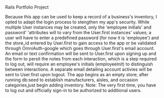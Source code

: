Rails Portfolio Project

Because this app  can be used to keep a record of a business's inventory, I opted to adapt the login process to stengthen my app's security. While multiple User instances may  be created, only the 'employee initials' and password' 'attributes will to vary from the User.first instances' values; a user will have to enter a predefined password (for now it is 'employee') and the store_id entered by User.first to gain access to the app or be validated through OmniAuth-google which goes through User.first's email account. An email or text confirmation will be sent to User.first upon signing up and the form to persit the notes from each interaction, which is a step required to log out, will require an employee's initials (employeeInit) to distinguish between interactions. A separate email detailing account activies will be sent to User.first upon logout.  The app begins as an empty store; after running db:seed to establish manufacturers, aisles, and occasion categories,just begin adding inventory. Note: The very first time, you have to log out and officially sign-in to be authorized to additional users.

